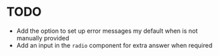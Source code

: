 # TODO

* Add the option to set up error messages my default when is not manually provided
* Add an input in the `radio` component for extra answer when required